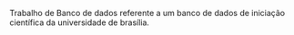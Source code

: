 Trabalho de Banco de dados referente a um banco de dados de iniciação científica da universidade de brasília.